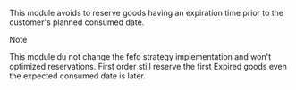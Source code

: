 This module avoids to reserve goods having an expiration time prior to
the customer's planned consumed date.

> [!NOTE]
> This module du not change the fefo strategy implementation and won't
> optimized reservations. First order still reserve the first Expired
> goods even the expected consumed date is later.
